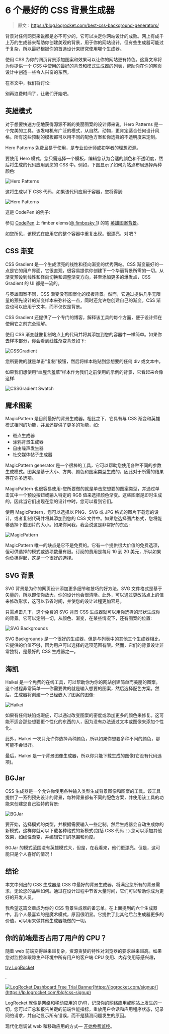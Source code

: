 # 6 个最好的 CSS 背景生成器

> 原文：<https://blog.logrocket.com/best-css-background-generators/>

背景对任何网页来说都是必不可少的，它可以决定你网站设计的成败。网上有成千上万的生成器来帮助你创建美观的背景，用于你的网站设计，但有些生成器可能过于复杂，所以最好根据你的首选设计来研究使用哪个生成器。

使用 CSS 为你的网页背景添加图案和效果可以让你的网站更有特色。这篇文章将为你提供一个 CSS 中使用的最好的背景和模式生成器的列表，帮助你在你的网页设计中创造一些令人兴奋的东西。

在本文中，我们将讨论:

别再浪费时间了，让我们开始吧。

## 英雄模式

对于想要快速方便地获得源源不断的美丽图案的设计师来说，Hero Patterns 是一个完美的工具。该发电机有广泛的模式，从自然，动物，更肯定适合任何设计风格。所有这些预制的模板都可以用不同的配色方案和你选择的不透明度来定制。

Hero Patterns 免费且易于使用，是专业设计师或初学者的理想资源。

要使用 Hero 模式，您只需选择一个模板，编辑您认为合适的颜色和不透明度，然后将生成的代码应用到您的 CSS 中。例如，下图显示了如何为站点布局选择两种颜色:

![Hero Patterns](img/dac6e9b240193d8220d48bf879b57f36.png)

这将生成以下 CSS 代码，如果该代码应用于容器，您将得到:

![Hero Patterns](img/4a7818bb4cd49a614200e25162e2b548.png)

这是 CodePen 的例子:

参见 [CodePen](https://codepen.io) 上 fimber elems([@ fimbosky 1](https://codepen.io/Fimbosky1))
的笔 [英雄图案背景](https://codepen.io/Fimbosky1/pen/LYmOjBP)。

如您所见，该模式在应用它的整个容器中重复出现。很漂亮，对吧？

## CSS 渐变

CSS Gradient 是一个生成漂亮的线性和径向渐变的优秀网站。CSS 渐变最好的一点是它的用户界面，它很直观，很容易提供你创建下一个华丽背景所需的一切。从渐变预设到线性和径向切换和调整渐变方向，甚至添加更多的爆发点，CSS Gradient 的 UI 都是一流的。

与英雄图案不同，CSS 渐变没有图案化的模板背景。然而，它通过提供几乎无限量的预先设计的渐变样本来弥补这一点，同时还允许您创建自己的渐变。CSS 渐变也可以应用于文本，而不仅仅是背景。

CSS Gradient 还提供了一个专门的博客，解释该工具的每个方面，便于设计师在使用它之前完全理解。

使用 CSS 渐变就像复制站点上的代码并将其添加到您的容器中一样简单。如果你去样本部分，你会看到线性渐变背景如下:

![CSSGradient](img/fa62b45c72072a3e97eb17df517bea42.png)

您所要做的就是单击“复制”按钮，然后将样本粘贴到您想要的任何 div 或文本中。

如果我们想使用“血腥含羞草”样本作为我们之前使用的示例的背景，它看起来会像这样:

![CSSGradient Swatch](img/044fa68224bf4e85178877d804605ed2.png)

## 魔术图案

MagicPattern 是目前最好的背景生成器。相比之下，它具有与 CSS 渐变和英雄模式相同的功能，并且还提供了更多的功能，如:

*   斑点生成器
*   涂鸦背景生成器
*   自由噪声发生器
*   社交媒体帖子生成器

MagicPattern generator 是一个很棒的工具，它可以帮助您使用各种不同的参数生成模式。图案是基于大小、方向、颜色和图案类型生成的，因此对于所需的结果存在许多选项。

MagicPattern 也很容易使用-您所要做的就是单击您想要的图案类型，并通过单击其中一个预设按钮或输入特定的 RGB 值来选择颜色渐变。这些图案是即时生成的，因此当它们出现在您的设计中时，您可以看到它们。

使用 MagicPattern，您可以选择以 PNG、SVG 或 JPG 格式的图片下载您的设计，或者复制代码并将其添加到您的 CSS 文件中。如果您选择图片格式，您将能够选择下载图片的大小。如果你问我，我会说这是非常好的东西:

![MagicPattern](img/cee99dfdde8840dde6304ce3d38074f8.png)

MagicPattern 唯一的缺点是它不是免费的。它有一个提供很大价值的免费选项，但可供选择的模式或选项数量有限。订阅的费用是每月 10 到 20 美元，所以如果你负担得起，这是一个很好的选择。

## SVG 背景

SVG 背景是为你的网页设计添加更多细节和技巧的好方法。SVG 文件格式是基于矢量的，所以即使你放大，你的设计也会很清晰。此外，可以通过更改站点上的值来修改形状，这可以节省时间，并使您的设计过程更加容易。

只需点击几下，这个免费的 SVG 背景 CSS 生成器就可以用你选择的形状生成你的背景。它可以定制一切，从颜色、渐变，在某些情况下，还有图案的位置:

![SVG Backgrounds](img/ea7c9c86a6c3d84bd2f0eccff235c046.png)

SVG Backgrounds 是一个很好的生成器，但是与列表中的其他三个生成器相比，它提供的价值不够，因为用户可以选择的选项范围有限。然而，它们的背景设计非常独特，是最好的 CSS 生成器之一。

## 海凯

Haikei 是一个免费的在线工具，可以帮助你为你的网站创建简单而美丽的图案。这个过程非常简单——你需要做的就是输入想要的图案，然后选择配色方案。然后，生成器将创建一个已经嵌入了图案的图像:

![Haikei](img/6e1db66f8d2053ae7f46c53c547b3325.png)

如果有任何缺陷或瑕疵，可以通过改变图案的密度或添加更多的颜色来修复。这可能不适合那些想要更个性化的东西的人，因为没有办法通过文本或图像来添加个性化。

此外，Haikei 一次只允许你选择两种颜色，所以如果你想要多种不同的颜色，那可能不会很好。

最后，Haikei 是一个背景图像生成器，所以你只能下载生成的图像(它没有代码选项)。

## BGJar

CSS 生成器是一个允许你使用各种输入类型生成背景图像和图案的工具。该工具提供了一系列预先设计的背景，每种背景都有不同的配色方案，并使用该工具的功能来创建您自己独特的背景:

![BGJar](img/24373d4a694cd2b80ce2299df45c1aec.png)

要开始，选择模式的类型，并根据需要输入一些定制。然后生成器会自动生成你的新模式，这样你就可以下载各种格式的新模式(包括 CSS 代码！).您可以添加其他效果，如线性渐变，并编辑它们的范围和角度。

BGJar 的模式范围没有英雄模式大，但是，在我看来，他们更漂亮。但是，这可能只是个人喜好的情况！

## 结论

本文中列出的 CSS 生成器是 CSS 中最好的背景生成器，将满足您所有的背景需求，无论您的品味如何。通过在设计过程中节省大量时间，它们可以帮助你成为更好的开发人员。

我希望这篇文章成为你的 CSS 背景生成器的备忘单。在上面提到的六个生成器中，我个人最喜欢的是魔术模式，原因很明显。它提供了比其他后台生成器更多的价值，可以用来做其他生成器能做的一切。

## 你的前端是否占用了用户的 CPU？

随着 web 前端变得越来越复杂，资源贪婪的特性对浏览器的要求越来越高。如果您对监控和跟踪生产环境中所有用户的客户端 CPU 使用、内存使用等感兴趣，

[try LogRocket](https://lp.logrocket.com/blg/css-signup)

.

[![LogRocket Dashboard Free Trial Banner](img/dacb06c713aec161ffeaffae5bd048cd.png)](https://lp.logrocket.com/blg/css-signup)[https://logrocket.com/signup/](https://lp.logrocket.com/blg/css-signup)

LogRocket 就像是网络和移动应用的 DVR，记录你的网络应用或网站上发生的一切。您可以汇总和报告关键的前端性能指标，重放用户会话和应用程序状态，记录网络请求，并自动显示所有错误，而不是猜测问题发生的原因。

现代化您调试 web 和移动应用的方式— [开始免费监控](https://lp.logrocket.com/blg/css-signup)。